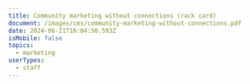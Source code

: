 ```yaml
---
title: Community marketing without connections (rack card)
document: /images/cms/community-marketing-without-connections.pdf
date: 2024-06-21T16:04:50.593Z
isMobile: false
topics:
  - marketing
userTypes:
  - staff
---
```

